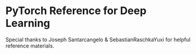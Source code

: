 # PyTorch Reference for Deep Learning

Special thanks to Joseph Santarcangelo & SebastianRaschkaYuxi for helpful reference materials.


